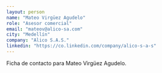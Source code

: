 ```yaml
---
layout: person
name: "Mateo Virgüez Agudelo"
role: "Asesor comercial"
email: "mateov@alico-sa.com"
city: "Medellín"
company: "Alico S.A.S."
linkedin: "https://co.linkedin.com/company/alico-s-a-s"
---
```


Ficha de contacto para Mateo Virgüez Agudelo.
